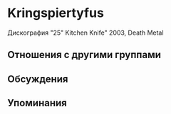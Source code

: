 # Kringspiertyfus

Дискография
"25" Kitchen Knife" 2003, Death Metal

## Отношения с другими группами


## Обсуждения


## Упоминания

